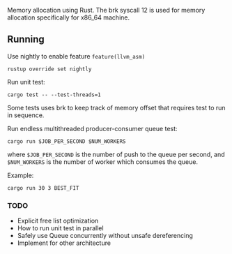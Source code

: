 Memory allocation using Rust. The brk syscall 12 is used for memory allocation specifically for x86_64 machine.

## Running
Use nightly to enable feature `feature(llvm_asm)`
```
rustup override set nightly
```

Run unit test:
```
cargo test -- --test-threads=1
```
Some tests uses brk to keep track of memory offset that requires test to run in sequence.

Run endless multithreaded producer-consumer queue test:
```
cargo run $JOB_PER_SECOND $NUM_WORKERS
```
where `$JOB_PER_SECOND` is the number of push to the queue per second, and `$NUM_WORKERS` is the number of worker which consumes the queue.

Example:
```
cargo run 30 3 BEST_FIT
```

### TODO
- Explicit free list optimization
- How to run unit test in parallel
- Safely use Queue concurrently without unsafe dereferencing
- Implement for other architecture